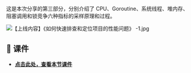 这是本次分享的第三部分，分别介绍了 CPU、Goroutine、系统线程、堆内存、阻塞调用和锁竞争六种指标的采样原理和过程。

![【上线内容】《如何快速排查和定位项目的性能问题》   -1.jpg](https://p9-juejin.byteimg.com/tos-cn-i-k3u1fbpfcp/e2e1d291339e4d6ebf31ee4726d7572b~tplv-k3u1fbpfcp-jj-mark:3024:0:0:0:q75.awebp)

## 📒 课件

- [**点击此处，查看本节课件**](https://bytedance.feishu.cn/file/boxcnok9c9GxZiU0rJu9bIG2nbb?from=from_copylink "https://bytedance.feishu.cn/file/boxcnok9c9GxZiU0rJu9bIG2nbb?from=from_copylink")